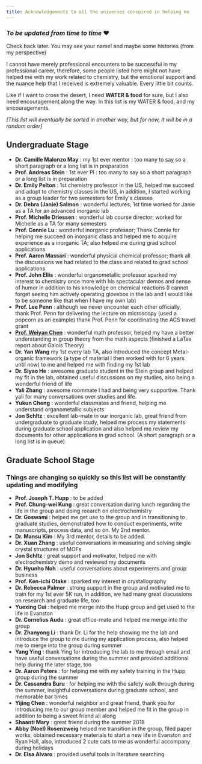 ```yaml
---
title: Acknowledgements to all the universes conspired in helping me
---
```


### *To be updated from time to time* ❤

Check back later. You may see your name! and maybe some histories (from my perspective)

I cannot have merely professional encounters to be successful in my professional career, therefore, some people listed here might not have helped me with my work related to chemistry, but the emotional support and the nuance help that I received is extremely valuable. Every little bit counts.

Like if I want to cross the desert, I need **WATER & food** for sure, but I also need encouragement along the way. In this list is my WATER & food, and my encouragements.

*[This list will eventually be sorted in another way, but for now, it will be in a random order]*

## Undergraduate Stage
- **Dr. Camille Malonzo May** : my 1st ever mentor : too many to say so a short paragraph or a long list is in preparation
- **Prof. Andreas Stein** : 1st ever PI : too many to say so a short paragraph or a long list is in preparation
- **Dr. Emily Pelton** : 1st chemistry professor in the US, helped me succeed and adopt to chemistry classes in the US, in addition, I started working as a group leader for two semesters for Emily's classes
- **Dr. Debra (Janie) Salmon** : wonderful lectures; 1st time worked for Janie as a TA for an advanced inorganic lab
- **Prof. Michelle Driessen** : wonderful lab course director; worked for Michelle as a TA for many semesters
- **Prof. Connie Lu** : wonderful inorganic professor; Thank Connie for helping me succeed on inorganic class and helped me to acquire experience as a inorganic TA; also helped me during grad school applications
- **Prof. Aaron Massari** : wonderful physical chemical professor; thank all the discussions we had related to the class and related to grad school applications
- **Prof. John Ellis** : wonderful organometallic professor sparked my interest to chemistry once more with his spectacular demos and sense of humor in addition to his knowledge on chemical reactions (I cannot forget seeing him actively operating glovebox in the lab and I would like to be someone like that when I have my own lab)
- **Prof. Lee Penn** : although we never encounter each other officially, thank Prof. Penn for delivering the lecture on microscopy (used a popcorn as an example) thank Prof. Penn for coordinating the ACS travel grant
- <a href = 'https://www.weiyanc.com/home' target='_blank'>**Prof. Weiyan Chen**</a> : wonderful math professor, helped my have a better understanding in group theory from the math aspects (finished a LaTex report about Galois Theory)
- **Dr. Yan Wang** my 1st every lab TA, also introduced the concept Metal-organic framework (a type of material I then worked with for 6 years until now) to me and helped me with finding my 1st lab
- **Dr. Siyao He** : awesome graduate student in the Stein group and helped my fit in the lab, obtained useful discussions on my studies, also being a wonderful friend of life
- **Yali Zhang** : awesome roommate I had and being very supportive. Thank yali for many conversations over studies and life.
- **Yukun Cheng** : wonderful classmates and friend, helping me understand organometallic subjects
- **Jon Schltz** : excellent lab-mate in our inorganic lab, great friend from undergraduate to graduate study, helped me process my statements during graduate school application and also helped me review my documents for other applications in grad school. (A short paragraph or a long list is in queue)

## Graduate School Stage
### Things are changing so quickly so this list will be constantly updating and modifying
- **Prof. Joseph T. Hupp** : to be added
- **Prof. Chung-wei Kung** : great conversation during lunch regarding the life in the group and doing reearch on electrochemistry
- **Dr. Goswami** : helped me get use to the group and in transitioning to graduate studies, demonstrated how to conduct experiments, write manuscripts, process data, and so on. My 2nd mentor.
- **Dr. Mansu Kim** : My 3rd mentor, details to be added.
- **Dr. Xuan Zhang** : useful conversations in measuring and solving single crystal structures of MOFs
- **Jon Schltz** : great support and motivator, helped me with electrochemistry demo and reviewed my documents
- **Dr. Hyunho Noh** : useful conversations about experiments and group business
- **Prof. Ken-ichi Otake** : sparked my interest in crystallography
- **Dr. Rebecca Palmer** : strong support in the group and motivated me to train for my 1st ever 5K run, in addition, we had many great discussions on research and graduate life, too
- **Yuexing Cui** : helped me merge into the Hupp group and get used to the life in Evanston
- **Dr. Cornelius Audu** : great office-mate and helped me merge into the group
- **Dr. Zhanyong Li** : thank Dr. Li for the help showing me the lab and introduce the group to me during my application process, also helped me to merge into the group during summer
- **Yang Ying** : thank Ying for introducing the lab to me through email and have useful conversations during the summer and provided additional help during the later stage, too
- **Dr. Aaron Peters** : for helping me with my safety training in the Hupp group during the summer
- **Dr. Cassandra Buru** : for helping me with the safety walk through during the summer, insightful conversations during graduate school, and memorable bar times
- **Yijing Chen** : wonderful neighbor and great friend, thank you for introducing me to our group member and helped me fit in the group in addition to being a sweet friend all along
- **Shaanti Mary** : great friend during the summer 2018
- **Abby (Noel) Rosenzweig** helped me transition in the group, filed paper works, obtained necessary materials to start a new life in Evanston and Ryan Hall, also, introduced 2 cute cats to me as wonderful accompany during holidays
- **Dr. Elsa Alvaro** : provided useful tools in literature searching
